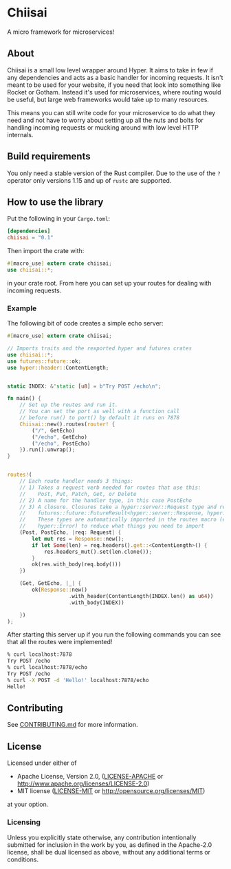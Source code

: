 # Chiisai

A micro framework for microservices!

## About
Chiisai is a small low level wrapper around Hyper. It aims to take in few if any
dependencies and acts as a basic handler for incoming requests. It isn't meant
to be used for your website, if you need that look into something like Rocket or
Gotham. Instead it's used for microservices, where routing would be useful, but
large web frameworks would take up to many resources.

This means you can still write code for your microservice to do what they need
and not have to worry about setting up all the nuts and bolts for handling
incoming requests or mucking around with low level HTTP internals.

## Build requirements

You only need a stable version of the Rust compiler. Due to the use of the `?`
operator only versions 1.15 and up of `rustc` are supported.

## How to use the library

Put the following in your `Cargo.toml`:

```toml
[dependencies]
chiisai = "0.1"
```

Then import the crate with:

```rust
#[macro_use] extern crate chiisai;
use chiisai::*;
```

in your crate root. From here you can set up your routes for dealing with
incoming requests.

### Example

The following bit of code creates a simple echo server:

```rust
#[macro_use] extern crate chiisai;

// Imports traits and the rexported hyper and futures crates
use chiisai::*;
use futures::future::ok;
use hyper::header::ContentLength;


static INDEX: &'static [u8] = b"Try POST /echo\n";

fn main() {
    // Set up the routes and run it.
    // You can set the port as well with a function call
    // before run() to port() by default it runs on 7878
    Chiisai::new().routes(router! {
        ("/", GetEcho)
        ("/echo", GetEcho)
        ("/echo", PostEcho)
    }).run().unwrap();
}


routes!(
    // Each route handler needs 3 things:
    // 1) Takes a request verb needed for routes that use this:
    //    Post, Put, Patch, Get, or Delete
    // 2) A name for the handler type, in this case PostEcho
    // 3) A closure. Closures take a hyper::server::Request type and returns a
    //    futures::future::FutureResult<hyper::server::Response, hyper::Error>;
    //    These types are automatically imported in the routes macro (except for
    //    hyper::Error) to reduce what things you need to import
    (Post, PostEcho, |req: Request| {
        let mut res = Response::new();
        if let Some(len) = req.headers().get::<ContentLength>() {
            res.headers_mut().set(len.clone());
        }
        ok(res.with_body(req.body()))
    })

    (Get, GetEcho, |_| {
        ok(Response::new()
                    .with_header(ContentLength(INDEX.len() as u64))
                    .with_body(INDEX))

    })
);
```

After starting this server up if you run the following commands you can
see that all the routes were implemented!

```bash
% curl localhost:7878
Try POST /echo
% curl localhost:7878/echo
Try POST /echo
% curl -X POST -d 'Hello!' localhost:7878/echo
Hello!
```

## Contributing
See [CONTRIBUTING.md](CONTRIBUTING.md) for more information.

## License

Licensed under either of

 * Apache License, Version 2.0, ([LICENSE-APACHE](LICENSE-APACHE) or http://www.apache.org/licenses/LICENSE-2.0)
 * MIT license ([LICENSE-MIT](LICENSE-MIT) or http://opensource.org/licenses/MIT)

at your option.

### Licensing

Unless you explicitly state otherwise, any contribution intentionally submitted
for inclusion in the work by you, as defined in the Apache-2.0 license, shall be
dual licensed as above, without any additional terms or conditions.
